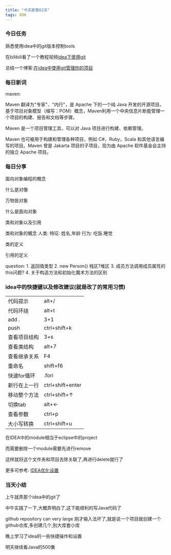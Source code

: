 ```yaml
---  
title: "今天是第62天"  
tags: XDH    
---  
```


### 今日任务
熟悉使用idea中的git版本控制tools

在bilibili看了一个教程视频[idea下使用git](https://www.bilibili.com/video/av43156881?from=search&seid=555231112780498153)

总结一个博客:[在idea中使用git管理你的项目](https://victorfengming.github.io/2019/10/14/git-idea/)

### 每日新词
maven:

Maven 翻译为"专家"、"内行"，是 Apache 下的一个纯 Java 开发的开源项目。基于项目对象模型（缩写：POM）概念，Maven利用一个中央信息片断能管理一个项目的构建、报告和文档等步骤。

Maven 是一个项目管理工具，可以对 Java 项目进行构建、依赖管理。

Maven 也可被用于构建和管理各种项目，例如 C#，Ruby，Scala 和其他语言编写的项目。Maven 曾是 Jakarta 项目的子项目，现为由 Apache 软件基金会主持的独立 Apache 项目。

### 每日分享
面向对象编程的概念

什么是对像

万物皆对象

什么是面向对象

类和对象以及引用

类和对象的概念
人类:
    特征: 姓名,年龄
    行为: 吃饭.睡觉

类的定义

引用的定义

question:
    1. 返回值类型
    2. new Person() 栈区?堆区
    3. 成员方法调用成员属性的this问题?
    4. 关于构造方法和初始化魔术方法的区别

### idea中的快捷键以及修改建议(就是改了的常用习惯)
<table>
    <tr>
        <td>代码提示</td><td>alt+/</td>
    </tr>
    <tr>
        <td>代码环绕</td><td>alt+t</td>
    </tr>
    <tr>
        <td>add .</td><td>3+1</td>
    </tr>
    <tr>
        <td>push</td><td>ctrl+shift+k</td>
    </tr>
    <tr>
        <td>查看项目结构</td><td>3+s</td>
    </tr>
    <tr>
        <td>查看类结构</td><td>alt+7</td>
    </tr>
    <tr>
        <td>查看继承关系</td><td>F4</td>
    </tr>
    <tr>
        <td>重命名</td><td>shift+f6</td>
    </tr>
    <tr>
        <td>快速for循环</td><td>.fori</td>
    </tr>
    <tr>
        <td>新行在上一行</td><td>ctrl+shift+enter</td>
    </tr>
    <tr>
        <td>移动整个方法</td><td>ctrl+shift+↑</td>
    </tr>
    <tr>
        <td>切换tab</td><td>alt+←</td>
    </tr>
    <tr>
        <td>查看参数</td><td>ctrl+p</td>
    </tr>
    <tr>
        <td>大小写转换</td><td>ctrl+shift+u</td>
    </tr>
</table>

在IDEA中的module相当于eclipse中的project

而需要删除一个module需要先进行remove

这样就将这个文件夹和项目去除关联了,再进行delete就行了



更多可参考:
[IDEA优化设置](http://blog.java1234.com/blog/articles/454.html)

### 当天小结
上午就弄那个idea中的git了

中午实践了一下,大概弄明白了,这下能顺利的写Java代码了

github repository can very large
刚才输入法坏了,就是说一个项目就创建一个github仓库,多创建几个,别大库套小库

晚上学习了idea的一些快捷操作和设置

明天继续看Java的500集